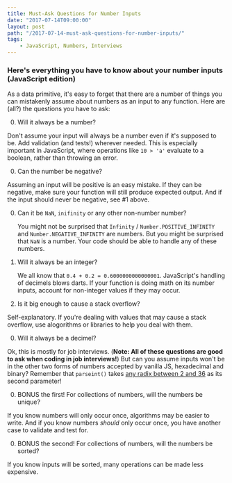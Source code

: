 ```yaml
---
title: Must-Ask Questions for Number Inputs
date: "2017-07-14T09:00:00"
layout: post
path: "/2017-07-14-must-ask-questions-for-number-inputs/"
tags:
	- JavaScript, Numbers, Interviews
---
```


### Here's everything you have to know about your number inputs (JavaScript edition)

As a data primitive, it's easy to forget that there are a number of things you can mistakenly assume about numbers as an input to any function. Here are (all?) the questions you have to ask:

0. Will it always be a number?

  Don't assume your input will always be a number even if it's supposed to be. Add validation (and tests!) wherever needed. This is especially important in JavaScript, where operations like ``10 > 'a'`` evaluate to a boolean, rather than throwing an error.

0. Can the number be negative?

  Assuming an input will be positive is an easy mistake. If they can be negative, make sure your function will still produce expected output. And if the input should never be negative, see #1 above.

0. Can it be ``NaN``, ``inifinity`` or any other non-number number?

	You might not be surprised that ``Infinity`` / ``Number.POSITIVE_INFINITY`` and ``Number.NEGATIVE_INFINITY`` are numbers. But you might be surprised that ``NaN`` is a number. Your code should be able to handle any of these numbers.

0. Will it always be an integer?

	We all know that ``0.4 + 0.2 = 0.6000000000000001``. JavaScript's handling of decimels blows darts. If your function is doing math on its number inputs, account for non-integer values if they may occur.

0. Is it big enough to cause a stack overflow?

  Self-explanatory. If you're dealing with values that may cause a stack overflow, use alogorithms or libraries to help you deal with them.

0. Will it always be a decimel?

  Ok, this is mostly for job interviews. (**Note: All of these questions are good to ask when coding in job interviews!**) But can you assume inputs won't be in the other two forms of numbers accepted by vanilla JS, hexadecimal and binary? Remember that ``parseint()`` takes [any radix between 2 and 36](https://developer.mozilla.org/en-US/docs/Web/JavaScript/Reference/Global_Objects/parseInt) as its second parameter!

0. BONUS the first! For collections of numbers, will the numbers be unique?

  If you know numbers will only occur once, algorithms may be easier to write. And if you know numbers *should* only occur once, you have another case to validate and test for.

0. BONUS the second! For collections of numbers, will the numbers be sorted?

  If you know inputs will be sorted, many operations can be made less expensive.
